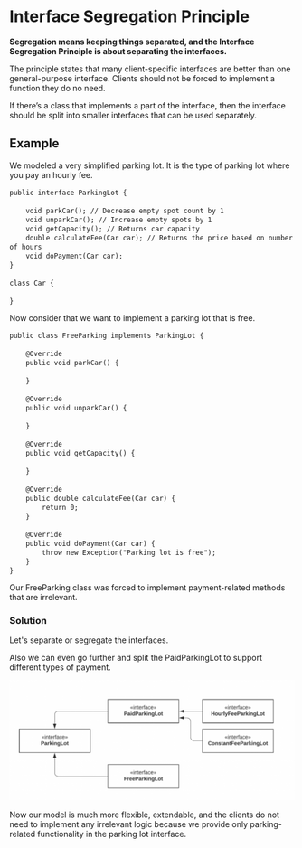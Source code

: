 # Interface Segregation Principle

**Segregation means keeping things separated, and the Interface Segregation Principle is about separating the interfaces.**

The principle states that many client-specific interfaces are better than one general-purpose interface. Clients should not be forced to implement a function they do no need.

If there’s a class that implements a part of the interface, then the interface should be split into smaller interfaces that can be used separately.

## Example

We modeled a very simplified parking lot. It is the type of parking lot where you pay an hourly fee.

```
public interface ParkingLot {

	void parkCar();	// Decrease empty spot count by 1
	void unparkCar(); // Increase empty spots by 1
	void getCapacity();	// Returns car capacity
	double calculateFee(Car car); // Returns the price based on number of hours
	void doPayment(Car car);
}

class Car {

}
```

Now consider that we want to implement a parking lot that is free.


```
public class FreeParking implements ParkingLot {

	@Override
	public void parkCar() {
		
	}

	@Override
	public void unparkCar() {

	}

	@Override
	public void getCapacity() {

	}

	@Override
	public double calculateFee(Car car) {
		return 0;
	}

	@Override
	public void doPayment(Car car) {
		throw new Exception("Parking lot is free");
	}
}
```

Our FreeParking class was forced to implement payment-related methods that are irrelevant.

### Solution

Let's separate or segregate the interfaces.

Also we can even go further and split the PaidParkingLot to support different types of payment.

![Interface Segregation Principle](/imgs/Interface-Segregation-Principle.png)

Now our model is much more flexible, extendable, and the clients do not need to implement any irrelevant logic because we provide only parking-related functionality in the parking lot interface.
